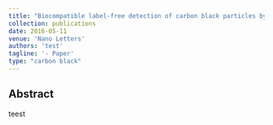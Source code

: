 ```yaml
---
title: "Biocompatible label-free detection of carbon black particles by femtosecond pulsed laser microscopy"
collection: publications
date: 2016-05-11
venue: 'Nano Letters'
authors: 'test'
tagline: '- Paper'
type: "carbon black"
---
```


<h2> Abstract </h2>
<p align= "justify">
teest
  
  
  
  
